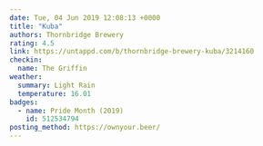 ```yaml
---
date: Tue, 04 Jun 2019 12:08:13 +0000
title: "Kuba"
authors: Thornbridge Brewery
rating: 4.5
link: https://untappd.com/b/thornbridge-brewery-kuba/3214160
checkin:
  name: The Griffin
weather:
  summary: Light Rain
  temperature: 16.01
badges:
  - name: Pride Month (2019)
    id: 512534794
posting_method: https://ownyour.beer/
---
```

